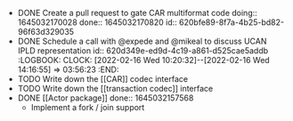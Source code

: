 - DONE Create a pull request to gate CAR multiformat code
  doing:: 1645032170028
  done:: 1645032170820
  id:: 620bfe89-8f7a-4b25-bd82-96f63d329035
- DONE Schedule a call with @expede and @mikeal to discuss UCAN IPLD representation
  id:: 620d349e-ed9d-4c19-a861-d525cae5addb
  :LOGBOOK:
  CLOCK: [2022-02-16 Wed 10:20:32]--[2022-02-16 Wed 14:16:55] =>  03:56:23
  :END:
- TODO Write down the [[CAR]] codec interface
- TODO Write down the [[transaction codec]] interface
- DONE [[Actor package]]
  done:: 1645032157568
	- Implement a fork / join support